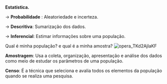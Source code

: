 **Estatística.** 

→ **Probabilidade** : Aleatoriedade e incerteza. 

→ **Descritiva**: Sumarização dos dados. 

→ **Inferencial**: Estimar informações sobre uma população.

Qual é minha população? e qual é a minha amostra? ![opera_TKd2AjIaKF](C:\Users\55319\Documents\ShareX\Screenshots\2019-10\opera_TKd2AjIaKF.png)

**Amostragem**: Usa a coleta, organização, apresentação e análise dos dados como meio de estudar os parâmetros de uma população.

**Censo**: É a técnica que seleciona e avalia todos os elementos da população quando se realiza uma pesquisa. 


